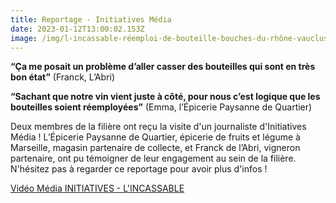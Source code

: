 ```yaml
---
title: Reportage - Initiatives Média
date: 2023-01-12T13:00:02.153Z
image: /img/l-incassable-réemploi-de-bouteille-bouches-du-rhône-vaucluse.png
---
```

**“Ça me posait un problème d’aller casser des bouteilles qui sont en très bon état”** (Franck, L’Abri)

**“Sachant que notre vin vient juste à côté, pour nous c’est logique que les bouteilles soient réemployées”** (Emma, l’Épicerie Paysanne de Quartier)

Deux membres de la filière ont reçu la visite d'un journaliste d'Initiatives Média ! L’Épicerie Paysanne de Quartier, épicerie de fruits et légume à Marseille, magasin partenaire de collecte, et Franck de l’Abri, vigneron partenaire, ont pu témoigner de leur engagement au sein de la filière. N'hésitez pas à regarder ce reportage pour avoir plus d'infos !


[Vidéo Média INITIATIVES - L'INCASSABLE](https://initiatives.media/a-marseille-lincassable-remet-la-consigne-au-gout-du-jour/)